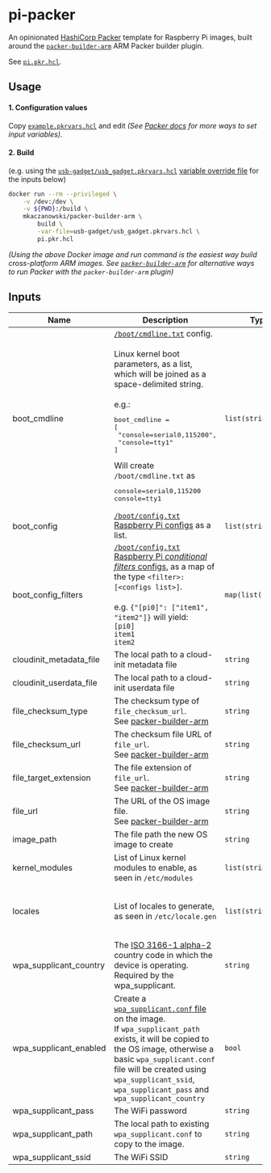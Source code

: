 
# pi-packer

An opinionated [HashiCorp Packer](https://www.packer.io) template for Raspberry Pi images, built around the [`packer-builder-arm`](https://github.com/mkaczanowski/packer-builder-arm) ARM Packer builder plugin.

See [`pi.pkr.hcl`](pi.pkr.hcl).

## Usage

#### 1. Configuration values

Copy [`example.pkrvars.hcl`](example.pkrvars.hcl) and edit
*(See [Packer docs](https://www.packer.io/docs/templates/hcl_templates/variables#assigning-values-to-build-variables) for more ways to set input variables)*.

#### 2. Build

(e.g. using the [`usb-gadget/usb_gadget.pkrvars.hcl`](usb-gadget/usb\_gadget.pkrvars.hcl) [variable override file](https://www.packer.io/docs/templates/hcl_templates/variables#variable-definitions-pkrvars-hcl-and-auto-pkrvars-hcl-files) for the inputs below)
```bash
docker run --rm --privileged \
    -v /dev:/dev \
    -v ${PWD}:/build \
    mkaczanowski/packer-builder-arm \
        build \
        -var-file=usb-gadget/usb_gadget.pkrvars.hcl \
        pi.pkr.hcl
```
*(Using the above Docker image and run command is the easiest way build cross-platform ARM images. See [`packer-builder-arm`](https://github.com/mkaczanowski/packer-builder-arm#quick-start) for alternative ways to run Packer with the `packer-builder-arm` plugin)*

## Inputs

| Name | Description | Type | Default | Required |
|------|-------------|------|---------|:--------:|
| boot\_cmdline | [`/boot/cmdline.txt`](https://www.raspberrypi.org/documentation/configuration/cmdline-txt.md) config.<br>    <br>Linux kernel boot parameters, as a list, which will be joined as a space-delimited string.<br><br>e.g.:<pre>boot_cmdline = [<br>    "console=serial0,115200",<br>    "console=tty1"<br>]</pre>Will create `/boot/cmdline.txt` as<pre>console=serial0,115200 console=tty1</pre> | `list(string)` | n/a | yes |
| boot\_config | [`/boot/config.txt` Raspberry Pi configs](https://www.raspberrypi.org/documentation/configuration/config-txt/README.md) as a list. | `list(string)` | `[]` | no |
| boot\_config\_filters | [`/boot/config.txt` Raspberry Pi *conditional filters* configs](https://www.raspberrypi.org/documentation/configuration/config-txt/conditional.md), as a map of the type `<filter>: [<configs list>]`.<br/><br/>e.g. `{"[pi0]": ["item1", "item2"]}` will yield:<br/>`[pi0]`<br/>`item1`<br/>`item2` | `map(list(string))` | `{}` | no |
| cloudinit\_metadata\_file | The local path to a cloud-init metadata file | `string` | n/a | yes |
| cloudinit\_userdata\_file | The local path to a cloud-init userdata file | `string` | n/a | yes |
| file\_checksum\_type | The checksum type of `file_checksum_url`.<br>See [packer-builder-arm](https://github.com/mkaczanowski/packer-builder-arm#remote-file) | `string` | `"sha256"` | no |
| file\_checksum\_url | The checksum file URL of `file_url`.<br>See [packer-builder-arm](https://github.com/mkaczanowski/packer-builder-arm#remote-file) | `string` | n/a | yes |
| file\_target\_extension | The file extension of `file_url`.<br>See [packer-builder-arm](https://github.com/mkaczanowski/packer-builder-arm#remote-file) | `string` | `"zip"` | no |
| file\_url | The URL of the OS image file.<br>See [packer-builder-arm](https://github.com/mkaczanowski/packer-builder-arm#remote-file) | `string` | n/a | yes |
| image\_path | The file path the new OS image to create | `string` | n/a | yes |
| kernel\_modules | List of Linux kernel modules to enable, as seen in `/etc/modules` | `list(string)` | `[]` | no |
| locales | List of locales to generate, as seen in `/etc/locale.gen` | `list(string)` | <pre>[<br>  "en_CA.UTF-8 UTF-8",<br>  "en_US.UTF-8 UTF-8"<br>]</pre> | no |
| wpa\_supplicant\_country | The [ISO 3166-1 alpha-2](https://en.wikipedia.org/wiki/ISO_3166-1_alpha-2) country code in which the device is operating.<br>Required by the wpa\_supplicant. | `string` | `"CA"` | no |
| wpa\_supplicant\_enabled | Create a [`wpa_supplicant.conf` file](https://www.raspberrypi.org/documentation/configuration/wireless/wireless-cli.md) on the image.<br>If `wpa_supplicant_path` exists, it will be copied to the OS image, otherwise a basic `wpa_supplicant.conf` file will be created using `wpa_supplicant_ssid`, `wpa_supplicant_pass` and `wpa_supplicant_country` | `bool` | `true` | no |
| wpa\_supplicant\_pass | The WiFi password | `string` | `""` | no |
| wpa\_supplicant\_path | The local path to existing `wpa_supplicant.conf` to copy to the image. | `string` | `"/tmp/dummy"` | no |
| wpa\_supplicant\_ssid | The WiFi SSID | `string` | `""` | no |
